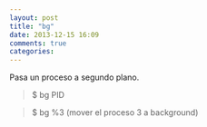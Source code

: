 ```yaml
---
layout: post
title: "bg"
date: 2013-12-15 16:09
comments: true
categories: 
---
```

Pasa un proceso a segundo plano.

>$ bg PID

>$ bg %3 (mover el proceso 3 a background)

